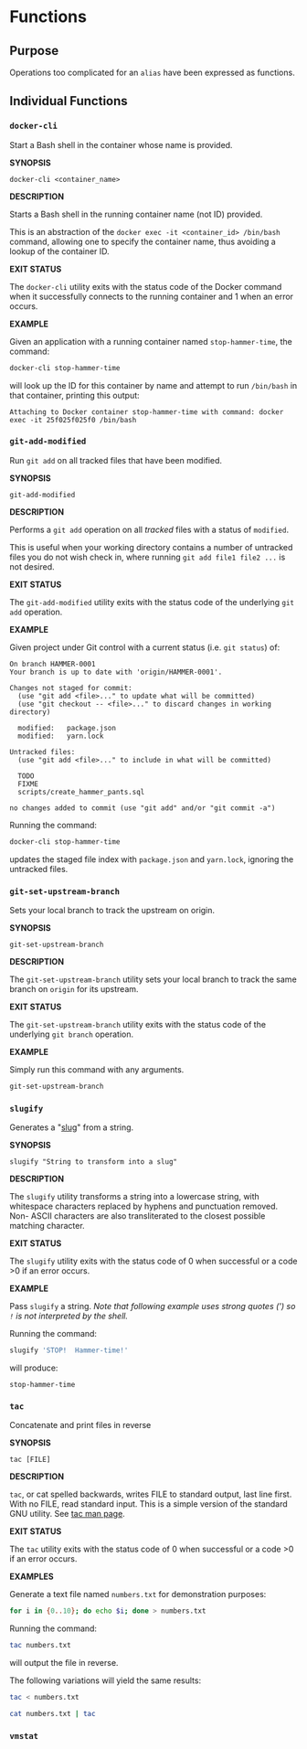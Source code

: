 # Functions

## Purpose

Operations too complicated for an `alias` have been expressed as functions.

## Individual Functions
<!-- markdownlint-disable MD036 -->

### `docker-cli`

Start a Bash shell in the container whose name is provided.

**SYNOPSIS**

`docker-cli <container_name>`

**DESCRIPTION**

Starts a Bash shell in the running container name (not ID) provided.

This is an abstraction of the `docker exec -it <container_id> /bin/bash`
command, allowing one to specify the container name, thus avoiding a
lookup of the container ID.

**EXIT STATUS**

The `docker-cli` utility exits with the status code of the Docker command when
it successfully connects to the running container and 1 when an error occurs.

**EXAMPLE**

Given an application with a running container named `stop-hammer-time`, the
command:

```bash
docker-cli stop-hammer-time
```

will look up the ID for this container by name and attempt to run `/bin/bash`
in that container, printing this output:

<!-- markdownlint-disable MD013 -->
```console
Attaching to Docker container stop-hammer-time with command: docker exec -it 25f025f025f0 /bin/bash
```
<!-- markdownlint-enable MD013 -->

### `git-add-modified`

Run `git add` on all tracked files that have been modified.

**SYNOPSIS**

`git-add-modified`

**DESCRIPTION**

Performs a `git add` operation on all *tracked* files with a status of
`modified`.

This is useful when your working directory contains a number of untracked
files you do not wish check in, where running `git add file1 file2 ...` is
not desired.

**EXIT STATUS**

The `git-add-modified` utility exits with the status code of the underlying
`git add` operation.

**EXAMPLE**

Given project under Git control with a current status (i.e. `git status`) of:

```console
On branch HAMMER-0001
Your branch is up to date with 'origin/HAMMER-0001'.

Changes not staged for commit:
  (use "git add <file>..." to update what will be committed)
  (use "git checkout -- <file>..." to discard changes in working directory)

  modified:   package.json
  modified:   yarn.lock

Untracked files:
  (use "git add <file>..." to include in what will be committed)

  TODO
  FIXME
  scripts/create_hammer_pants.sql

no changes added to commit (use "git add" and/or "git commit -a")
```

Running the command:

```bash
docker-cli stop-hammer-time
```

updates the staged file index with `package.json` and `yarn.lock`, ignoring
the untracked files.

### `git-set-upstream-branch`

Sets your local branch to track the upstream on origin.

**SYNOPSIS**

`git-set-upstream-branch`

**DESCRIPTION**

The `git-set-upstream-branch` utility sets your local branch to track the
same branch on `origin` for its upstream.

**EXIT STATUS**

The `git-set-upstream-branch` utility exits with the status code of the
underlying `git branch` operation.

**EXAMPLE**

Simply run this command with any arguments.

```bash
git-set-upstream-branch
```

### `slugify`

Generates a "[slug](https://en.wikipedia.org/wiki/Clean_URL#Slug)" from a
string.

**SYNOPSIS**

`slugify "String to transform into a slug"`

**DESCRIPTION**

The `slugify` utility transforms a string into a lowercase string, with
whitespace characters replaced by hyphens and punctuation removed.  Non-
ASCII characters are also transliterated to the closest possible matching
character.

**EXIT STATUS**

The `slugify` utility exits with the status code of 0 when successful or a
code >0 if an error occurs.

**EXAMPLE**

Pass `slugify` a string.  _Note that following example uses strong quotes
(') so `!` is not interpreted by the shell._

Running the command:

```bash
slugify 'STOP!  Hammer-time!'
```

will produce:

```console
stop-hammer-time
```

### `tac`

Concatenate and print files in reverse

**SYNOPSIS**

`tac [FILE]`

**DESCRIPTION**

`tac`, or cat spelled backwards, writes FILE to standard output, last line
first. With no FILE, read standard input.  This is a simple version of the
standard GNU utility.  See
[tac man page](https://man7.org/linux/man-pages/man1/tac.1.html).

**EXIT STATUS**

The `tac` utility exits with the status code of 0 when successful or a
code >0 if an error occurs.

**EXAMPLES**

Generate a text file named `numbers.txt` for demonstration purposes:

```bash
for i in {0..10}; do echo $i; done > numbers.txt
```

Running the command:

```bash
tac numbers.txt
```

will output the file in reverse.

The following variations will yield the same results:

```bash
tac < numbers.txt
```

```bash
cat numbers.txt | tac
```

### `vmstat`

<!-- markdownlint-enable MD036 -->
